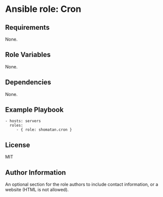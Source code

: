 Ansible role: Cron
=========



Requirements
------------

None.

Role Variables
--------------

None.

Dependencies
------------

None.

Example Playbook
----------------

    - hosts: servers
      roles:
         - { role: shomatan.cron }

License
-------

MIT

Author Information
------------------

An optional section for the role authors to include contact information, or a website (HTML is not allowed).
